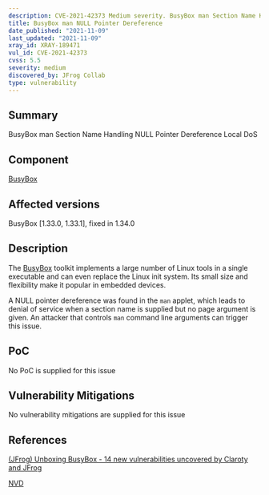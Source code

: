 ```yaml
---
description: CVE-2021-42373 Medium severity. BusyBox man Section Name Handling NULL Pointer Dereference Local DoS
title: BusyBox man NULL Pointer Dereference
date_published: "2021-11-09"
last_updated: "2021-11-09"
xray_id: XRAY-189471
vul_id: CVE-2021-42373
cvss: 5.5
severity: medium
discovered_by: JFrog Collab
type: vulnerability
---
```

## Summary
BusyBox man Section Name Handling NULL Pointer Dereference Local DoS

## Component

[BusyBox](https://busybox.net/)

## Affected versions

BusyBox [1.33.0, 1.33.1], fixed in 1.34.0

## Description

The [BusyBox](https://busybox.net/) toolkit implements a large number of Linux tools in a single executable and can even replace the Linux init system. Its small size and flexibility make it popular in embedded devices.

A NULL pointer dereference was found in the `man` applet, which leads to denial of service when a section name is supplied but no page argument is given.
An attacker that controls `man` command line arguments can trigger this issue.

## PoC

No PoC is supplied for this issue

## Vulnerability Mitigations

No vulnerability mitigations are supplied for this issue

## References

[(JFrog) Unboxing BusyBox - 14 new vulnerabilities uncovered by Claroty and JFrog ](https://jfrog.com/blog/unboxing-busybox-14-new-vulnerabilities-uncovered-by-claroty-and-jfrog/)

[NVD](https://nvd.nist.gov/vuln/detail/CVE-2021-42373)